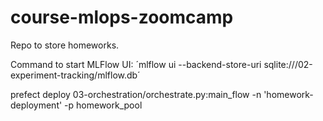 # course-mlops-zoomcamp
Repo to store homeworks.

Command to start MLFlow UI:
´mlflow ui --backend-store-uri sqlite:///02-experiment-tracking/mlflow.db´

prefect deploy 03-orchestration/orchestrate.py:main_flow -n 'homework-deployment' -p homework_pool